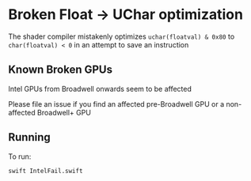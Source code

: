 # Broken Float → UChar optimization

The shader compiler mistakenly optimizes `uchar(floatval) & 0x80` to `char(floatval) < 0` in an attempt to save an instruction

## Known Broken GPUs

Intel GPUs from Broadwell onwards seem to be affected

Please file an issue if you find an affected pre-Broadwell GPU or a non-affected Broadwell+ GPU

## Running

To run:
```bash
swift IntelFail.swift
```